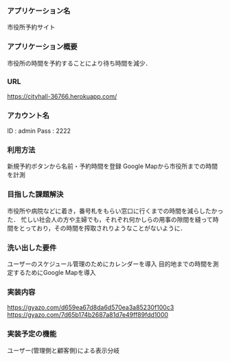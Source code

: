 ### アプリケーション名
  市役所予約サイト

### アプリケーション概要
  市役所の時間を予約することにより待ち時間を減少．

### URL
  https://cityhall-36766.herokuapp.com/

### アカウント名
  ID : admin  Pass : 2222

### 利用方法
  新規予約ボタンから名前・予約時間を登録
  Google Mapから市役所までの時間を計測

### 目指した課題解決
  市役所や病院などに着き，番号札をもらい窓口に行くまでの時間を減らしたかった．  忙しい社会人の方や主婦でも，それぞれ何かしらの用事の隙間を縫って時間をとっており，その時間を搾取されりようなことがないように．

### 洗い出した要件
  ユーザーのスケジュール管理のためにカレンダーを導入  目的地までの時間を測定するためにGoogle Mapを導入

### 実装内容
  https://gyazo.com/d659ea67d8da6d570ea3a85230f100c3
  https://gyazo.com/7d65b174b2687a81d7e49ff89fdd1000

### 実装予定の機能
  ユーザー(管理側と顧客側)による表示分岐
